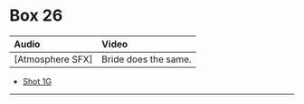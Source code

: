 # Box 26

| Audio | Video |
|:---|:---|
| [Atmosphere SFX] | Bride does the same. |

* [Shot 1G](1G.md)

- - - - -